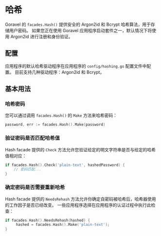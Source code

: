 # 哈希

Goravel 的 `facades.Hash()` 提供安全的 Argon2id 和 Bcrypt 哈希算法，用于存储用户密码。 如果您正在使用
Goravel 应用程序启动套件之一，默认情况下将使用 Argon2id 进行注册和身份验证。

## 配置

应用程序的默认哈希驱动程序在应用程序的 `config/hashing.go` 配置文件中配置。 目前支持几种驱动程序：Argon2id 和 Bcrypt。

## 基本用法

### 哈希密码

您可以通过调用 `facades.Hash()` 的 `Make` 方法来哈希密码：

```go
password, err := facades.Hash().Make(password)
```

### 验证密码是否匹配哈希值

Hash facade 提供的 `Check` 方法允许您验证给定的明文字符串是否与给定的哈希值相对应：

```go
if facades.Hash().Check('plain-text', hashedPassword) {
    // 密码匹配...
}
```

### 确定密码是否需要重新哈希

Hash facade 提供的 `NeedsRehash` 方法允许你确定自密码被哈希后，哈希器使用的工作因子是否已经改变。 一些应用程序选择在应用程序的认证过程中执行此检查：

```go
if facades.Hash().NeedsRehash(hashed) {
     hashed = facades.Hash().Make('plain-text');
}
```
